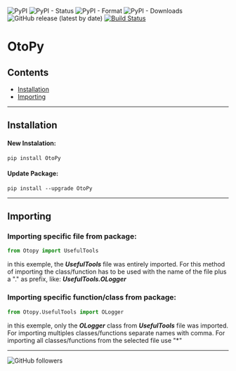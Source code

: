 ![PyPI](https://img.shields.io/pypi/v/OtoPy?label=Package%20Version&logo=PyPi)
![PyPI - Status](https://img.shields.io/pypi/status/OtoPy?logo=pypi)
![PyPI - Format](https://img.shields.io/pypi/format/OtoPy?logo=pypi)
![PyPI - Downloads](https://img.shields.io/pypi/dm/OtoPy?logo=pypi)
![GitHub release (latest by date)](https://img.shields.io/github/v/release/Otoma-Systems/OtoPy?color=6020A5&label=Latest%20Release&logo=github)
[![Build Status](https://github.com/Otoma-Systems/OtoPy/actions/workflows/python-publish.yml/badge.svg)](https://github.com/Otoma-Systems/OtoPy/actions)

# OtoPy

## Contents
* [Installation](#installation)
* [Importing](#importing)
___

## Installation
  #### New Instalation:
```
pip install OtoPy
```
  #### Update Package:
```
pip install --upgrade OtoPy
```
___

## Importing  
  ### Importing specific file from package:
  ```python
  from Otopy import UsefulTools 
  ```
  in this exemple, the ***UsefulTools*** file was entirely imported. For this method of importing the class/function has to be used with the name of the file plus a "." as prefix, like: ***UsefulTools.OLogger***
  
  ### Importing specific function/class from package:
  ```python
  from Otopy.UsefulTools import OLogger
  ```
  in this exemple, only the ***OLogger*** class from ***UsefulTools*** file was imported. For importing multiples classes/functions separate names with comma. For importing all classes/functions from the selected file use "*"
___

![GitHub followers](https://img.shields.io/github/followers/Otoma-Systems?style=social)
